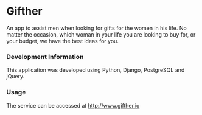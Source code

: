 # Gifther
An app to assist men when looking for gifts for the women in his life. No matter the occasion, which woman in your life you are looking to buy for, or your budget, we have the best ideas for you.

### Development Information
This application was developed using Python, Django, PostgreSQL and jQuery.

### Usage
The service can be accessed at http://www.gifther.io
